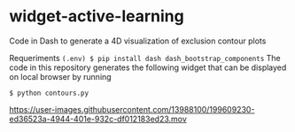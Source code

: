 # widget-active-learning
Code in Dash to generate a 4D visualization of exclusion contour plots

Requeriments `(.env) $ pip install dash dash_bootstrap_components`
The code in this repository generates the following widget that can be displayed on local browser by running 

`$ python contours.py`



https://user-images.githubusercontent.com/13988100/199609230-ed36523a-4944-401e-932c-df012183ed23.mov

